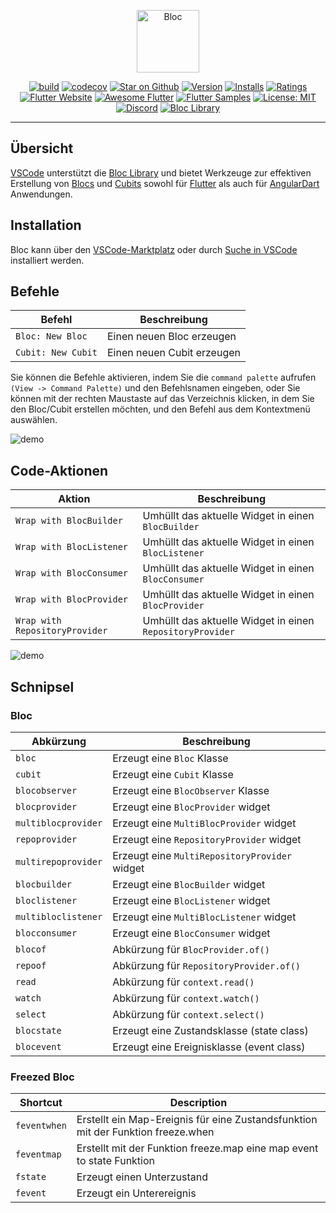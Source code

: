 <p align="center">
<img src="https://raw.githubusercontent.com/mit-73/bloc/master/docs/assets/bloc_logo_full.png" height="100" alt="Bloc" />
</p>

<p align="center">
<a href="https://github.com/mit-73/bloc/actions"><img src="https://img.shields.io/github/workflow/status/mit-73/bloc/build.svg?logo=github" alt="build"></a>
<a href="https://codecov.io/gh/mit-73/bloc"><img src="https://codecov.io/gh/mit-73/Bloc/branch/master/graph/badge.svg" alt="codecov"></a>
<a href="https://github.com/mit-73/bloc"><img src="https://img.shields.io/github/stars/mit-73/bloc.svg?style=flat&logo=github&colorB=deeppink&label=stars" alt="Star on Github"></a>
<a href="https://marketplace.visualstudio.com/items?itemName=FelixAngelov.bloc"><img src="https://vsmarketplacebadge.apphb.com/version-short/FelixAngelov.bloc.svg" alt="Version"></a>
<a href="https://marketplace.visualstudio.com/items?itemName=FelixAngelov.bloc"><img src="https://vsmarketplacebadge.apphb.com/installs-short/FelixAngelov.bloc.svg" alt="Installs"></a>
<a href="https://marketplace.visualstudio.com/items?itemName=FelixAngelov.bloc"><img src="https://vsmarketplacebadge.apphb.com/rating-short/FelixAngelov.bloc.svg" alt="Ratings"></a>
<a href="https://flutter.dev/docs/development/data-and-backend/state-mgmt/options#bloc--rx"><img src="https://img.shields.io/badge/flutter-website-deepskyblue.svg" alt="Flutter Website"></a>
<a href="https://github.com/Solido/awesome-flutter#standard"><img src="https://img.shields.io/badge/awesome-flutter-blue.svg?longCache=true" alt="Awesome Flutter"></a>
<a href="http://fluttersamples.com"><img src="https://img.shields.io/badge/flutter-samples-teal.svg?longCache=true" alt="Flutter Samples"></a>
<a href="https://opensource.org/licenses/MIT"><img src="https://img.shields.io/badge/license-MIT-purple.svg" alt="License: MIT"></a>
<a href="https://discord.gg/bloc"><img src="https://img.shields.io/discord/649708778631200778.svg?logo=discord&color=blue" alt="Discord"></a>
<a href="https://github.com/mit-73/bloc"><img src="https://tinyurl.com/bloc-library" alt="Bloc Library"></a>
</p>

---

## Übersicht

[VSCode](https://code.visualstudio.com/) unterstützt die [Bloc Library](https://bloclibrary.dev) und bietet Werkzeuge zur effektiven Erstellung von [Blocs](https://github.com/mit-73/bloc) und [Cubits](https://github.com/mit-73/cubit) sowohl für [Flutter](https://flutter.dev/) als auch für [AngularDart](https://angulardart.dev/) Anwendungen.

## Installation

Bloc kann über den [VSCode-Marktplatz](https://marketplace.visualstudio.com/items?itemName=FelixAngelov.bloc) oder durch [Suche in VSCode](https://code.visualstudio.com/docs/editor/extension-gallery#_search-for-an-extension) installiert werden.

## Befehle

| Befehl             | Beschreibung               |
| ------------------ | -------------------------- |
| `Bloc: New Bloc`   | Einen neuen Bloc erzeugen  |
| `Cubit: New Cubit` | Einen neuen Cubit erzeugen |

Sie können die Befehle aktivieren, indem Sie die `command palette` aufrufen `(View -> Command Palette)` und den Befehlsnamen eingeben, oder Sie können mit der rechten Maustaste auf das Verzeichnis klicken, in dem Sie den Bloc/Cubit erstellen möchten, und den Befehl aus dem Kontextmenü auswählen.

![demo](https://raw.githubusercontent.com/mit-73/bloc/master/extensions/vscode/assets/new-bloc-usage.gif)

## Code-Aktionen

| Aktion                         | Beschreibung                                              |
| ------------------------------ | --------------------------------------------------------- |
| `Wrap with BlocBuilder`        | Umhüllt das aktuelle Widget in einen `BlocBuilder`        |
| `Wrap with BlocListener`       | Umhüllt das aktuelle Widget in einen `BlocListener`       |
| `Wrap with BlocConsumer`       | Umhüllt das aktuelle Widget in einen `BlocConsumer`       |
| `Wrap with BlocProvider`       | Umhüllt das aktuelle Widget in einen `BlocProvider`       |
| `Wrap with RepositoryProvider` | Umhüllt das aktuelle Widget in einen `RepositoryProvider` |

![demo](https://raw.githubusercontent.com/mit-73/bloc/master/extensions/vscode/assets/wrap-with-usage.gif)

## Schnipsel

### Bloc

| Abkürzung           | Beschreibung                                  |
| ------------------- | --------------------------------------------- |
| `bloc`              | Erzeugt eine `Bloc` Klasse                    |
| `cubit`             | Erzeugt eine `Cubit` Klasse                   |
| `blocobserver`      | Erzeugt eine `BlocObserver` Klasse            |
| `blocprovider`      | Erzeugt eine `BlocProvider` widget            |
| `multiblocprovider` | Erzeugt eine `MultiBlocProvider` widget       |
| `repoprovider`      | Erzeugt eine `RepositoryProvider` widget      |
| `multirepoprovider` | Erzeugt eine `MultiRepositoryProvider` widget |
| `blocbuilder`       | Erzeugt eine `BlocBuilder` widget             |
| `bloclistener`      | Erzeugt eine `BlocListener` widget            |
| `multibloclistener` | Erzeugt eine `MultiBlocListener` widget       |
| `blocconsumer`      | Erzeugt eine `BlocConsumer` widget            |
| `blocof`            | Abkürzung für `BlocProvider.of()`             |
| `repoof`            | Abkürzung für `RepositoryProvider.of()`       |
| `read`              | Abkürzung für `context.read()`                |
| `watch`             | Abkürzung für `context.watch()`               |
| `select`            | Abkürzung für `context.select()`              |
| `blocstate`         | Erzeugt eine Zustandsklasse (state class)     |
| `blocevent`         | Erzeugt eine Ereignisklasse (event class)     |

### Freezed Bloc

| Shortcut     | Description                                                                      |
| ------------ | -------------------------------------------------------------------------------- |
| `feventwhen` | Erstellt ein Map-Ereignis für eine Zustandsfunktion mit der Funktion freeze.when |
| `feventmap`  | Erstellt mit der Funktion freeze.map eine map event to state Funktion            |
| `fstate`     | Erzeugt einen Unterzustand                                                       |
| `fevent`     | Erzeugt ein Unterereignis                                                        |
